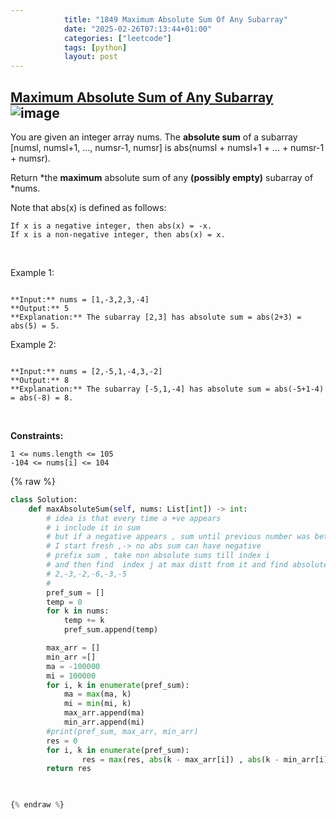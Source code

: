 ```yaml
---
            title: "1849 Maximum Absolute Sum Of Any Subarray"
            date: "2025-02-26T07:13:44+01:00"
            categories: ["leetcode"]
            tags: [python]
            layout: post
---
```

            
## [Maximum Absolute Sum of Any Subarray](https://leetcode.com/problems/maximum-absolute-sum-of-any-subarray) ![image](https://img.shields.io/badge/Difficulty-Medium-orange)

You are given an integer array nums. The **absolute sum** of a subarray [numsl, numsl+1, ..., numsr-1, numsr] is abs(numsl + numsl+1 + ... + numsr-1 + numsr).

Return *the **maximum** absolute sum of any **(possibly empty)** subarray of *nums.

Note that abs(x) is defined as follows:

	If x is a negative integer, then abs(x) = -x.
	If x is a non-negative integer, then abs(x) = x.

 

Example 1:

```

**Input:** nums = [1,-3,2,3,-4]
**Output:** 5
**Explanation:** The subarray [2,3] has absolute sum = abs(2+3) = abs(5) = 5.

```

Example 2:

```

**Input:** nums = [2,-5,1,-4,3,-2]
**Output:** 8
**Explanation:** The subarray [-5,1,-4] has absolute sum = abs(-5+1-4) = abs(-8) = 8.

```

 

**Constraints:**

	1 <= nums.length <= 105
	-104 <= nums[i] <= 104

{% raw %}
```python
class Solution:
    def maxAbsoluteSum(self, nums: List[int]) -> int:
        # idea is that every time a +ve appears
        # i include it in sum 
        # but if a negative appears , sum until previous number was better 
        # I start fresh ,-> no abs sum can have negative
        # prefix sum , take non absolute sums till index i
        # and then find  index j at max distt from it and find absolute.
        # 2,-3,-2,-6,-3,-5
        # 
        pref_sum = []
        temp = 0
        for k in nums:
            temp += k
            pref_sum.append(temp)

        max_arr = []
        min_arr =[]
        ma = -100000
        mi = 100000
        for i, k in enumerate(pref_sum):
            ma = max(ma, k)
            mi = min(mi, k)
            max_arr.append(ma)
            min_arr.append(mi)
        #print(pref_sum, max_arr, min_arr)
        res = 0
        for i, k in enumerate(pref_sum):
                res = max(res, abs(k - max_arr[i]) , abs(k - min_arr[i]), abs(k))
        return res


        
{% endraw %}
